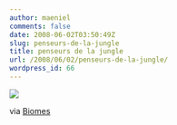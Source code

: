 ```yaml
---
author: maeniel
comments: false
date: 2008-06-02T03:50:49Z
slug: penseurs-de-la-jungle
title: penseurs de la jungle
url: /2008/06/02/penseurs-de-la-jungle/
wordpress_id: 66
---
```


[![](https://maeniel.files.wordpress.com/2008/06/apems2604_800x575.jpg)](https://maeniel.files.wordpress.com/2008/06/apems2604_800x575.jpg)

via [Biomes](http://biomesblog.typepad.com/)
